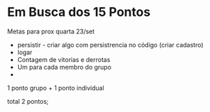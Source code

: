 # Em Busca dos 15 Pontos

Metas para prox quarta 23/set

- persistir - criar algo com persistrencia no código (criar cadastro)
- logar
- Contagem de vitorias e derrotas
- Um para cada membro do grupo
- 
1 ponto grupo + 1 ponto individual

total 2 pontos;
